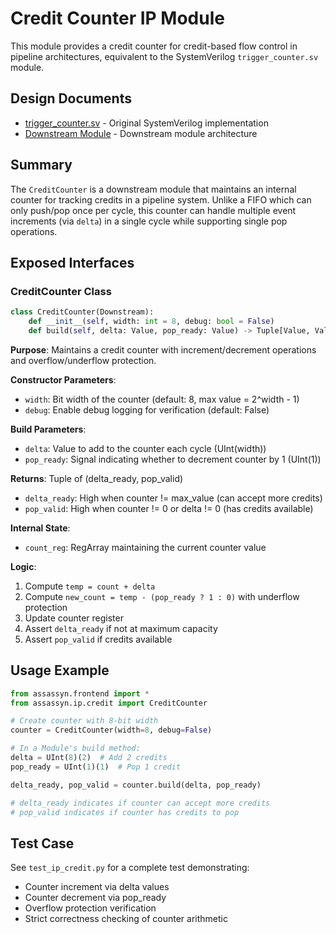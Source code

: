 # Credit Counter IP Module

This module provides a credit counter for credit-based flow control in pipeline architectures, equivalent to the SystemVerilog `trigger_counter.sv` module.

## Design Documents

- [trigger_counter.sv](../codegen/verilog/trigger_counter.sv) - Original SystemVerilog implementation
- [Downstream Module](../../docs/design/lang/experimental_fe.md) - Downstream module architecture

## Summary

The `CreditCounter` is a downstream module that maintains an internal counter for tracking credits in a pipeline system. Unlike a FIFO which can only push/pop once per cycle, this counter can handle multiple event increments (via `delta`) in a single cycle while supporting single pop operations.

## Exposed Interfaces

### CreditCounter Class

```python
class CreditCounter(Downstream):
    def __init__(self, width: int = 8, debug: bool = False)
    def build(self, delta: Value, pop_ready: Value) -> Tuple[Value, Value]
```

**Purpose**: Maintains a credit counter with increment/decrement operations and overflow/underflow protection.

**Constructor Parameters**:
- `width`: Bit width of the counter (default: 8, max value = 2^width - 1)
- `debug`: Enable debug logging for verification (default: False)

**Build Parameters**:
- `delta`: Value to add to the counter each cycle (UInt(width))
- `pop_ready`: Signal indicating whether to decrement counter by 1 (UInt(1))

**Returns**: Tuple of (delta_ready, pop_valid)
- `delta_ready`: High when counter != max_value (can accept more credits)
- `pop_valid`: High when counter != 0 or delta != 0 (has credits available)

**Internal State**:
- `count_reg`: RegArray maintaining the current counter value

**Logic**:
1. Compute `temp = count + delta`
2. Compute `new_count = temp - (pop_ready ? 1 : 0)` with underflow protection
3. Update counter register
4. Assert `delta_ready` if not at maximum capacity
5. Assert `pop_valid` if credits available

## Usage Example

```python
from assassyn.frontend import *
from assassyn.ip.credit import CreditCounter

# Create counter with 8-bit width
counter = CreditCounter(width=8, debug=False)

# In a Module's build method:
delta = UInt(8)(2)  # Add 2 credits
pop_ready = UInt(1)(1)  # Pop 1 credit

delta_ready, pop_valid = counter.build(delta, pop_ready)

# delta_ready indicates if counter can accept more credits
# pop_valid indicates if counter has credits to pop
```

## Test Case

See `test_ip_credit.py` for a complete test demonstrating:
- Counter increment via delta values
- Counter decrement via pop_ready
- Overflow protection verification
- Strict correctness checking of counter arithmetic
